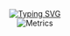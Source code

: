 <!-- 动态打字效果 -->
<div align="center">
  <a href="https://git.io/typing-svg">
    <img src="https://readme-typing-svg.herokuapp.com?font=Fira+Code&size=33&pause=1000&color=A592F7&center=true&width=435&lines=%E4%B8%80++%E5%8F%AA++%E5%A4%A7++%E8%83%BD++%E7%8C%AB" alt="Typing SVG" />
  </a>
</div>

<!--
<span >
<img src="https://img.shields.io/badge/-HTML5-E34F26?style=flat-square&logo=html5&logoColor=white" /> 
<img src="https://img.shields.io/badge/-CSS3-1572B6?style=flat-square&logo=css3" /> 
<img src="https://img.shields.io/badge/-JavaScript-oringe?style=flat-square&logo=javascript" /> </span>
-->

<!-- 访客数统计徽标 
<div align="right"><img src="https://visitor-badge.glitch.me/badge?page_id=YiZhiDaNengMao" alt="访客统计" /></div>
-->

<!-- 连续提交代码天数记录 
<div align="center">
  <a href="https://git.io/streak-stats"><img src="https://github-readme-streak-stats.herokuapp.com/?user=DenverCoder1&theme=shades-of-purple" alt="GitHub Streak"></a>
</div>
-->
  
<!-- metrics 基础资料 -->
<div align="center">
  <img src="https://metrics.lecoq.io/YiZhiDaNengMao?template=classic&stargazers=1&isocalendar=1&anilist=1&base=header%2C%20activity%2C%20community%2C%20repositories%2C%20metadata&base.indepth=false&base.hireable=false&isocalendar=false&isocalendar.duration=half-year&stargazers=false&stargazers.charts=true&stargazers.charts.type=classic&stargazers.worldmap=false&stargazers.worldmap.sample=6&anilist=false&anilist.user=.user.login&anilist.medias=anime%2C%20manga&anilist.sections=favorites&anilist.limit=2&anilist.limit.characters=22&anilist.shuffle=true&config.timezone=Asia%2FShanghai" alt="Metrics">
</div>


<!-- GitHub奖杯🏆 
<div align="center">
  <img  src="https://github-profile-trophy.vercel.app/?username=sun0225SUN&theme=gruvbox&row=1&column=6&no-frame=true&no-bg=true" />
</div>
-->

<!-- GitHub数据统计 
<div align="center">
  <img height="137px" src="https://github-readme-stats.vercel.app/api?username=YiZhiDaNengMao&theme=shades-of-purple" />
  <img height="137px" src="https://github-readme-stats.vercel.app/api/top-langs/?username=YiZhiDaNengMao&theme=shades-of-purple" />
</div>
-->

<!-- GitHub 活动统计图 
<div align="center">
  <a href="https://github.com/ashutosh00710/github-readme-activity-graph"><img src="https://activity-graph.herokuapp.com/graph?username=YiZhiDaNengMao&theme=dracula" alt="Ashutosh&#39;s github activity graph"></a>
</div>
-->
